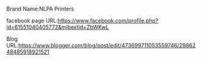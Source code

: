 Brand Name:NLPA Printers

facebook page URL:https://www.facebook.com/profile.php?id=61551040405772&mibextid=ZbWKwL

Blog URL:https://www.blogger.com/blog/post/edit/473699711053559746/2986248485918921521
